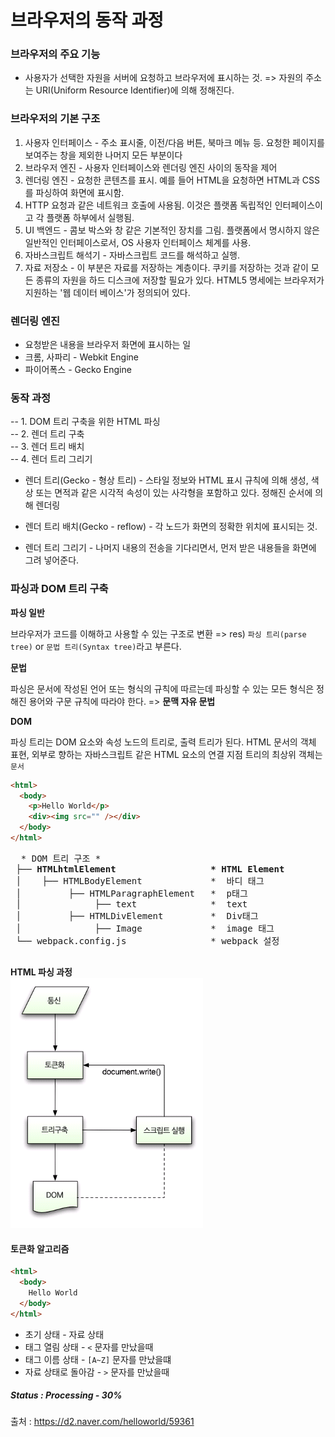 # 브라우저의 동작 과정

### 브라우저의 주요 기능

- 사용자가 선택한 자원을 서버에 요청하고 브라우저에 표시하는 것. => 자원의 주소는 URI(Uniform Resource Identifier)에 의해 정해진다.

### 브라우저의 기본 구조

<ol>
  <li>사용자 인터페이스 - 주소 표시줄, 이전/다음 버튼, 북마크 메뉴 등. 요청한 페이지를 보여주는 창을 제외한 나머지 모든 부분이다</li>
  <li>브라우저 엔진 - 사용자 인터페이스와 렌더링 엔진 사이의 동작을 제어</li>
  <li>렌더링 엔진 - 요청한 콘텐츠를 표시. 예를 들어 HTML을 요청하면 HTML과 CSS를 파싱하여 화면에 표시함.</li>
  <li>HTTP 요청과 같은 네트워크 호출에 사용됨. 이것은 플랫폼 독립적인 인터페이스이고 각 플랫폼 하부에서 실행됨.</li>
  <li>UI 백엔드 - 콤보 박스와 창 같은 기본적인 장치를 그림. 플랫폼에서 명시하지 않은 일반적인 인터페이스로서, OS 사용자 인터페이스 체계를 사용.</li>
  <li>자바스크립트 해석기 - 자바스크립트 코드를 해석하고 실행.</li>
  <li>자료 저장소 - 이 부분은 자료를 저장하는 계층이다. 쿠키를 저장하는 것과 같이 모든 종류의 자원을 하드 디스크에 저장할 필요가 있다. HTML5 명세에는 브라우저가 지원하는 '웹 데이터 베이스'가 정의되어 있다.</li>
</ol>

### 렌더링 엔진

- 요청받은 내용을 브라우저 화면에 표시하는 일
- 크롬, 사파리 - Webkit Engine
- 파이어폭스 - Gecko Engine

### 동작 과정

-- 1. DOM 트리 구축을 위한 HTML 파싱<br />
-- 2. 렌더 트리 구축<br />
-- 3. 렌더 트리 배치<br />
-- 4. 렌더 트리 그리기<br />

- 렌더 트리(Gecko - 형상 트리) - 스타일 정보와 HTML 표시 규칙에 의해 생성, 색상 또는 면적과 같은 시각적 속성이 있는 사각형을 포함하고 있다. 정해진 순서에 의해 렌더링

- 렌더 트리 배치(Gecko - reflow) - 각 노드가 화면의 정확한 위치에 표시되는 것.

- 렌더 트리 그리기 - 나머지 내용의 전송을 기다리면서, 먼저 받은 내용들을 화면에 그려 넣어준다.

### 파싱과 DOM 트리 구축

<strong>파싱 일반</strong>

<p>브라우저가 코드를 이해하고 사용할 수 있는 구조로 변환 => res) <code>파싱 트리(parse tree)</code> or <code>문법 트리(Syntax tree)</code>라고 부른다. </p>

<strong>문법</strong>

<p>
  파싱은 문서에 작성된 언어 또는 형식의 규칙에 따르는데 파싱할 수 있는 모든 형식은 정해진 용어와 구문 규칙에 따라야 한다. => <strong>문맥 자유 문법</strong>
</p>

<strong>DOM</strong>

<p>파싱 트리는 DOM 요소와 속성 노드의 트리로, 출력 트리가 된다. HTML 문서의 객체 표현, 외부로 향하는 자바스크립트 같은 HTML 요소의 연결 지점 트리의 최상위 객체는 <code>문서</code></p>

```html
<html>
  <body>
    <p>Hello World</p>
    <div><img src="" /></div>
  </body>
</html>
```

<pre>
  * DOM 트리 구조 * 
 ├── <b>HTMLhtmlElement                  * HTML Element </b>
 │    ├── HTMLBodyElement             *  바디 태그
 │         ├── HTMLParagraphElement   *  p태그
 │              ├── text              *  text
 │         ├── HTMLDivElement         *  Div태그
 │              ├── Image             *  image 태그
 └── webpack.config.js                * webpack 설정
 </pre>

<strong>HTML 파싱 과정</strong>
<br />
<img src="./image/htmlparse.png">

#### 토큰화 알고리즘

```html
<html>
  <body>
    Hello World
  </body>
</html>
```

- 초기 상태 - 자료 상태
- 태그 열림 상태 - <code><</code> 문자를 만났을때
- 태그 이름 상태 - <code>[A~Z]</code> 문자를 만났을떄
- 자료 상태로 돌아감 - <code>></code> 문자를 만났을때

##### Status : Processing - 30%

출처 : https://d2.naver.com/helloworld/59361
